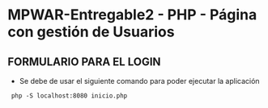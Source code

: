 # MPWAR-Entregable2 - PHP - Página con gestión de Usuarios                                            

## FORMULARIO PARA EL LOGIN

- Se debe de usar el siguiente comando para poder ejecutar la aplicación

```
 php -S localhost:8080 inicio.php
```

